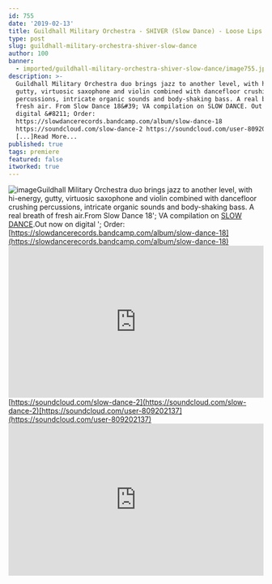 ```yaml
---
id: 755
date: '2019-02-13'
title: Guildhall Military Orchestra - SHIVER (Slow Dance) - Loose Lips
type: post
slug: guildhall-military-orchestra-shiver-slow-dance
author: 100
banner:
  - imported/guildhall-military-orchestra-shiver-slow-dance/image755.jpeg
description: >-
  Guildhall Military Orchestra duo brings jazz to another level, with hi-energy,
  gutty, virtuosic saxophone and violin combined with dancefloor crushing
  percussions, intricate organic sounds and body-shaking bass. A real breath of
  fresh air. From Slow Dance 18&#39; VA compilation on SLOW DANCE. Out now on
  digital &#8211; Order:
  https://slowdancerecords.bandcamp.com/album/slow-dance-18
  https://soundcloud.com/slow-dance-2 https://soundcloud.com/user-809202137
  [...]Read More...
published: true
tags: premiere
featured: false
itworked: true
---
```

![image](../imported/guildhall-military-orchestra-shiver-slow-dance/image755.jpeg)Guildhall Military Orchestra duo brings jazz to another level, with hi-energy, gutty, virtuosic saxophone and violin combined with dancefloor crushing percussions, intricate organic sounds and body-shaking bass. A real breath of fresh air.From Slow Dance 18'; VA compilation on [SLOW DANCE](https://slowdancerecords.bandcamp.com).Out now on digital '; Order: [https://slowdancerecords.bandcamp.com/album/slow-dance-18](https://slowdancerecords.bandcamp.com/album/slow-dance-18)<iframe width='100%' height='300' scrolling='no' frameborder='no' allow='autoplay' src='https://w.soundcloud.com/player/?url=https%3A//api.soundcloud.com/tracks/574876845&color=%23ff5500&auto_play=false&hide_related=false&show_comments=true&show_user=true&show_reposts=false&show_teaser=true'></iframe>[https://soundcloud.com/slow-dance-2](https://soundcloud.com/slow-dance-2)[https://soundcloud.com/user-809202137](https://soundcloud.com/user-809202137)<iframe width='100%' height='300' scrolling='no' frameborder='no' allow='autoplay' src='https://www.youtube.com/embed/S0uFWr-6bR0'></iframe>